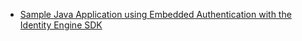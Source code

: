 * [Sample Java Application using Embedded Authentication with the Identity Engine SDK](https://github.com/okta/okta-idx-java/tree/master/samples/embedded-auth-with-sdk)
